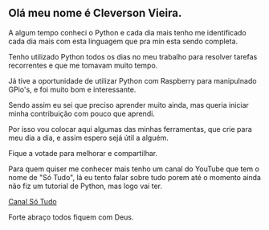 ## Olá meu nome é Cleverson Vieira.


A algum tempo conheci o Python e cada dia mais tenho me identificado cada dia mais com esta linguagem que pra min esta sendo completa.

Tenho utilizado Python todos os dias no meu trabalho para resolver tarefas recorrentes e que me tomavam muito tempo.

Já tive a oportunidade de utilizar Python com Raspberry para manipulnado GPio's, e foi muito bom e interessante.

Sendo assim eu sei que preciso aprender muito ainda, mas queria iniciar minha contribuição com pouco que aprendi.

Por isso vou colocar aqui algumas das minhas ferramentas, que crie para meu dia a dia, e assim espero sejá útil a alguém.

Fique a votade para melhorar e compartilhar.


Para quem quiser me conhecer mais tenho um canal do YouTube que tem o nome de "Só Tudo", lá eu tento falar sobre tudo porem até o momento ainda não fiz um tutorial de Python, mas logo vai ter.

[Canal Só Tudo](https://www.youtube.com/channel/UCpp6DFlUW6lZ_SQVTxdM8PA)

Forte abraço todos fiquem com Deus.